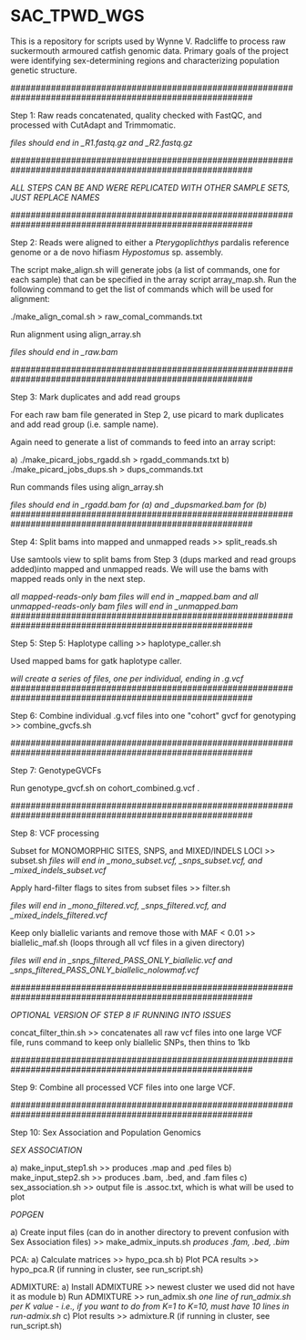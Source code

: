 # SAC_TPWD_WGS

This is a repository for scripts used by Wynne V. Radcliffe to process raw suckermouth armoured catfish genomic data. Primary goals of the project were identifying sex-determining regions and characterizing population genetic structure. 

########################################################################################################

Step 1: Raw reads concatenated, quality checked with FastQC, and processed with CutAdapt and Trimmomatic. 

*files should end in _R1.fastq.gz and _R2.fastq.gz*

########################################################################################################

*ALL STEPS CAN BE AND WERE REPLICATED WITH OTHER SAMPLE SETS, JUST REPLACE NAMES*

########################################################################################################

Step 2: Reads were aligned to either a *Pterygoplichthys* pardalis reference genome or a de novo hifiasm *Hypostomus* sp. assembly. 

The script make_align.sh will generate jobs (a list of commands, one for each sample) that can be specified in the array script array_map.sh. Run the following command to get the list of commands which will be used for alignment:

./make_align_comal.sh > raw_comal_commands.txt

Run alignment using align_array.sh

*files should end in _raw.bam*

########################################################################################################

Step 3: Mark duplicates and add read groups

For each raw bam file generated in Step 2, use picard to mark duplicates and add read group (i.e. sample name).

Again need to generate a list of commands to feed into an array script:

a) ./make_picard_jobs_rgadd.sh > rgadd_commands.txt
b) ./make_picard_jobs_dups.sh > dups_commands.txt

Run commands files using align_array.sh

*files should end in _rgadd.bam for (a) and _dupsmarked.bam for (b)*
########################################################################################################

Step 4: Split bams into mapped and unmapped reads >> split_reads.sh

Use samtools view to split bams from Step 3 (dups marked and read groups added)into mapped and unmapped reads. We will use the bams with mapped reads only in the next step.

*all mapped-reads-only bam files will end in _mapped.bam and all unmapped-reads-only bam files will end in _unmapped.bam*
########################################################################################################

Step 5: Step 5: Haplotype calling >> haplotype_caller.sh

Used mapped bams for gatk haplotype caller.

*will create a series of files, one per individual, ending in .g.vcf*
########################################################################################################

Step 6: Combine individual .g.vcf files into one "cohort" gvcf for genotyping >> combine_gvcfs.sh

########################################################################################################

Step 7: GenotypeGVCFs 

Run genotype_gvcf.sh on cohort_combined.g.vcf . 

########################################################################################################

Step 8: VCF processing

Subset for MONOMORPHIC SITES, SNPS, and MIXED/INDELS LOCI >> subset.sh
*files will end in _mono_subset.vcf, _snps_subset.vcf, and _mixed_indels_subset.vcf*

Apply hard-filter flags to sites from subset files >> filter.sh

*files will end in _mono_filtered.vcf, _snps_filtered.vcf, and _mixed_indels_filtered.vcf*

Keep only biallelic variants and remove those with MAF < 0.01  >> biallelic_maf.sh (loops through all vcf files in a given directory)

*files will end in _snps_filtered_PASS_ONLY_biallelic.vcf and _snps_filtered_PASS_ONLY_biallelic_nolowmaf.vcf*

########################################################################################################

*OPTIONAL VERSION OF STEP 8 IF RUNNING INTO ISSUES*

concat_filter_thin.sh >> concatenates all raw vcf files into one large VCF file, runs command to keep only biallelic SNPs, then thins to 1kb 

########################################################################################################

Step 9: Combine all processed VCF files into one large VCF.

########################################################################################################

Step 10: Sex Association and Population Genomics 

*SEX ASSOCIATION*

a) make_input_step1.sh >> produces .map and .ped files
b) make_input_step2.sh >> produces .bam, .bed, and .fam files
c) sex_association.sh >> output file is .assoc.txt, which is what will be used to plot

*POPGEN*

a) Create input files (can do in another directory to prevent confusion with Sex Association files) >> make_admix_inputs.sh 
*produces .fam, .bed, .bim*

PCA: 
a) Calculate matrices >> hypo_pca.sh
b) Plot PCA results >> hypo_pca.R (if running in cluster, see run_script.sh)

ADMIXTURE:
a) Install ADMIXTURE >> newest cluster we used did not have it as module
b) Run ADMIXTURE >> run_admix.sh 
*one line of run_admix.sh per K value - i.e., if you want to do from K=1 to K=10, must have 10 lines in run-admix.sh*
c) Plot results >> admixture.R (if running in cluster, see run_script.sh)
